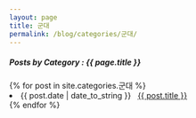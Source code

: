 ```yaml
---
layout: page
title: 군대
permalink: /blog/categories/군대/
---
```


<h5> Posts by Category : {{ page.title }} </h5>

<div class="card">
{% for post in site.categories.군대 %}
 <li class="category-posts"><span>{{ post.date | date_to_string }}</span> &nbsp; <a href="{{ post.url }}">{{ post.title }}</a></li>
{% endfor %}
</div>